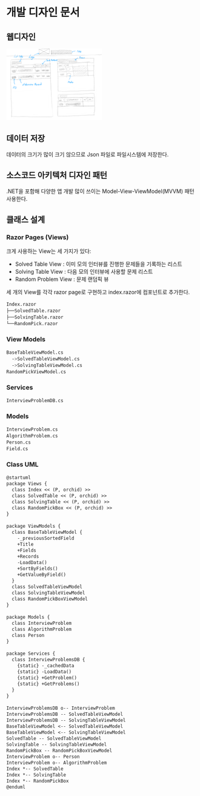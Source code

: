 # 개발 디자인 문서

## 웹디자인

<img src="../이미지/wireframe.png" width="50%">

## 데이터 저장

데이터의 크기가 많이 크기 않으므로 Json 파일로 파일시스템에 저장한다.

## 소스코드 아키텍처 디자인 패턴
.NET을 포함해 다양한 앱 개발 많이 쓰이는 Model-View-ViewModel(MVVM) 패턴 사용한다.

## 클래스 설계

### Razor Pages (Views)

크게 사용하는 View는 세 가지가 있다:

* Solved Table View : 이미 모의 인터뷰를 진행한 문제들을 기록하는 리스트
* Solving Table View : 다음 모의 인터뷰에 사용할 문제 리스트
* Random Problem View : 문제 랜덤픽 뷰

세 개의 View를 각각 razor page로 구현하고 index.razor에 컴포넌트로 추가한다.

```bash
Index.razor
├──SolvedTable.razor
├──SolvingTable.razor
└──RandomPick.razor
```

### View Models

```bash
BaseTableViewModel.cs
  ->SolvedTableViewModel.cs
  ->SolvingTableViewModel.cs
RandomPickViewModel.cs
```

### Services

```bash
InterviewProblemDB.cs
```

### Models

```bash
InterviewProblem.cs
AlgorithmProblem.cs
Person.cs
Field.cs
```

### Class UML

```plantuml
@startuml
package Views {
  class Index << (P, orchid) >>
  class SolvedTable << (P, orchid) >>
  class SolvingTable << (P, orchid) >>
  class RandomPickBox << (P, orchid) >>
}

package ViewModels {
  class BaseTableViewModel {
    -_previousSortedField
    +Title
    +Fields
    +Records
    -LoadData()
    +SortByFields()
    +GetValueByField()
  }
  class SolvedTableViewModel
  class SolvingTableViewModel
  class RandomPickBoxViewModel
}

package Models {
  class InterviewProblem
  class AlgorithmProblem
  class Person
}

package Services {
  class InterviewProblemsDB {
    {static} -_cachedData
    {static} -LoadData()
    {static} +GetProblem()
    {static} +GetProblems()
  }
}

InterviewProblemsDB o-- InterviewProblem
InterviewProblemsDB -- SolvedTableViewModel
InterviewProblemsDB -- SolvingTableViewModel
BaseTableViewModel <-- SolvedTableViewModel
BaseTableViewModel <-- SolvingTableViewModel
SolvedTable -- SolvedTableViewModel
SolvingTable -- SolvingTableViewModel
RandomPickBox -- RandomPickBoxViewModel
InterviewProblem o-- Person
InterviewProblem o-- AlgorithmProblem
Index *-- SolvedTable
Index *-- SolvingTable
Index *-- RandomPickBox
@enduml
```
